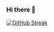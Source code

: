 ### Hi there 👋


[![GitHub Streak](https://streak-stats.demolab.com?user=ezu&theme=highcontrast&date_format=j%20M%5B%20Y%5D)](https://git.io/streak-stats)
